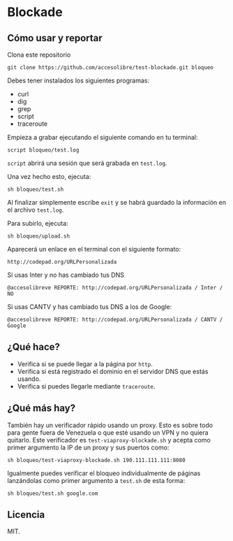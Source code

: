 # Blockade

## Cómo usar y reportar

Clona este repositorio

    git clone https://github.com/accesolibre/test-blockade.git bloqueo

Debes tener instalados los siguientes programas:

-   curl
-   dig
-   grep
-   script
-   traceroute

Empieza a grabar ejecutando el siguiente comando en tu terminal:

    script bloqueo/test.log

`script` abrirá una sesión que será grabada en `test.log`.

Una vez hecho esto, ejecuta:

    sh bloqueo/test.sh

Al finalizar simplemente escribe `exit` y se habrá guardado la información en el archivo `test.log`.

Para subirlo, ejecuta:

    sh bloqueo/upload.sh

Aparecerá un enlace en el terminal con el siguiente formato:

    http://codepad.org/URLPersonalizada

Si usas Inter y no has cambiado tus DNS

    @accesolibreve REPORTE: http://codepad.org/URLPersonalizada / Inter / NO

Si usas CANTV y has cambiado tus DNS a los de Google:

    @accesolibreve REPORTE: http://codepad.org/URLPersonalizada / CANTV / Google

## ¿Qué hace?

+ Verifica si se puede llegar a la página por `http`.
+ Verifica si está registrado el dominio en el servidor DNS que estás usando.
+ Verifica si puedes llegarle mediante `traceroute`.

## ¿Qué más hay?

También hay un verificador rápido usando un proxy. Esto es sobre todo para gente fuera de Venezuela o que esté usando un VPN y no quiera quitarlo. Este verificador es `test-viaproxy-blockade.sh` y acepta como primer argumento la IP de un proxy y sus puertos como:

    sh bloqueo/test-viaproxy-blockade.sh 190.111.111.111:8080

Igualmente puedes verificar el bloqueo individualmente de páginas lanzándolas como primer argumento a `test.sh` de esta forma:

    sh bloqueo/test.sh google.com

## Licencia
MIT.

